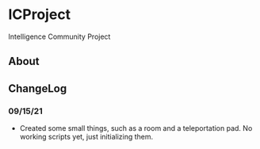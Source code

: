 # ICProject
 Intelligence Community Project

## About

## ChangeLog
### 09/15/21
- Created some small things, such as a room and a teleportation pad. No working scripts yet, just initializing them.
